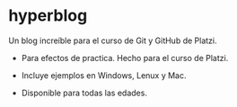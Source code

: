 # hyperblog
Un blog increíble para el curso de Git y GitHub de Platzi.

- Para efectos de practica. Hecho para el curso de Platzi.
- Incluye ejemplos en Windows, Lenux y Mac.

- Disponible para todas las edades.
